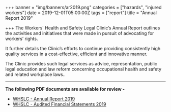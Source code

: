 +++
banner = "img/banners/ar2019.png"
categories = ["hazards", "injured workers"]
date = 2019-12-01T05:00:00Z
tags = ["report"]
title = "Annual Report 2019"

+++
The Workers' Health and Safety Legal Clinic’s Annual Report outlines the activities and initiatives that were made in pursuit of advocating for workers’ rights.

It further details the Clinic’s efforts to continue providing consistently high quality services in a cost-effective, efficient and innovative manner.

The Clinic provides such legal services as advice, representation, public legal education and law reform concerning occupational health and safety and related workplace laws..

***

**The following PDF documents are available for review -**

* [WHSLC - Annual Report 2019](https://s3.amazonaws.com/newsletter.workers-safety.ca/newsletters/Clinic+References/2019+Annual+Report/Annual+Report+2019+Final.pdf)
* [WHSLC - Audited Financial Statements 2019](https://s3.amazonaws.com/newsletter.workers-safety.ca/newsletters/Clinic+References/2019+Annual+Report/03-31-19+Auditted+Financial+Statement+-+signed.pdf)
